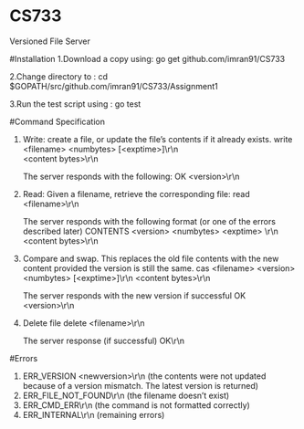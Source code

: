 # CS733
Versioned File Server

#Installation
1.Download a copy using:	go get github.com/imran91/CS733

2.Change directory to : cd $GOPATH/src/github.com/imran91/CS733/Assignment1

3.Run the test script using : go test

#Command Specification
1.	Write: create a file, or update the file’s contents if it already exists.
	write &lt;filename&gt; &lt;numbytes&gt; [&lt;exptime&gt;]\r\n	
    	&lt;content bytes&gt;\r\n

	The server responds with the following:	
	OK &lt;version&gt;\r\n

2.	Read: Given a filename, retrieve the corresponding file:
    read &lt;filename&gt;\r\n
	
	The server responds with the following format (or one of the errors described later)
	CONTENTS &lt;version&gt; &lt;numbytes&gt; &lt;exptime&gt; \r\n
	&lt;content bytes&gt;\r\n

3.	Compare and swap. This replaces the old file contents with the new content
	provided the version is still the same.
	cas &lt;filename&gt; &lt;version&gt; &lt;numbytes&gt; [&lt;exptime&gt;]\r\n
	&lt;content bytes&gt;\r\n
	
	The server responds with the new version if successful 
	OK &lt;version&gt;\r\n

4.	Delete file
	delete &lt;filename&gt;\r\n
	
	The server response (if successful)
	OK\r\n

#Errors

1.	ERR_VERSION &lt;newversion&gt;\r\n (the contents were not updated because of a version mismatch. The latest version is returned)
2.	ERR_FILE_NOT_FOUND\r\n (the filename doesn’t exist)
3.	ERR_CMD_ERR\r\n (the command is not formatted correctly)
4.	ERR_INTERNAL\r\n (remaining errors)
